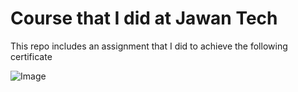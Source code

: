 # Course that I did at Jawan Tech

This repo includes an assignment that I did to achieve the following certificate

![Image](https://github.com/user-attachments/assets/bdbb27f8-7fb0-4416-841c-2b18f3c63605)
